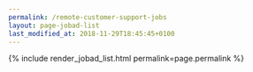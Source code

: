 ```yaml
---
permalink: /remote-customer-support-jobs
layout: page-jobad-list
last_modified_at: 2018-11-29T18:45:45+0100
---
```

{% include render_jobad_list.html permalink=page.permalink %}

